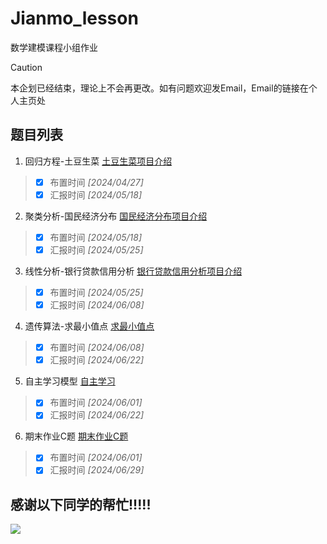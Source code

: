 # Jianmo_lesson
数学建模课程小组作业

> [!CAUTION]
> 本企划已经结束，理论上不会再更改。如有问题欢迎发Email，Email的链接在个人主页处

## 题目列表
1. 回归方程-土豆生菜 [土豆生菜项目介绍](/土豆生菜/README.md)

>- [x] 布置时间   *[2024/04/27]*   
>- [x] 汇报时间   *[2024/05/18]* 

2. 聚类分析-国民经济分布 [国民经济分布项目介绍](/国民经济分布/README.md)
>- [x] 布置时间   *[2024/05/18]*   
>- [x] 汇报时间   *[2024/05/25]*

3. 线性分析-银行贷款信用分析 [银行贷款信用分析项目介绍](/银行贷款信用分析/README.md)
>- [x] 布置时间   *[2024/05/25]*   
>- [x] 汇报时间   *[2024/06/08]*

4. 遗传算法-求最小值点 [求最小值点](/求最小值点/README.md)
>- [x] 布置时间   *[2024/06/08]*   
>- [x] 汇报时间   *[2024/06/22]*

5. 自主学习模型 [自主学习](/自主学习/README.md)
>- [x] 布置时间   *[2024/06/01]*   
>- [x] 汇报时间   *[2024/06/22]*

6. 期末作业C题 [期末作业C题](/期末赛题/README.md)
>- [x] 布置时间   *[2024/06/01]*   
>- [x] 汇报时间   *[2024/06/29]*

## 感谢以下同学的帮忙!!!!!

<a href="https://github.com/OohancocooO/Jianmo_lesson/graphs/contributors" target="_blank">
  <img src="https://contrib.rocks/image?repo=OohancocooO/Jianmo_lesson" />
</a>